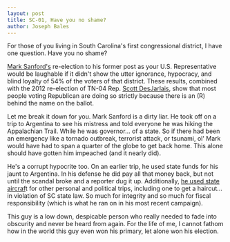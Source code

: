 ```yaml
---
layout: post
title: SC-01, Have you no shame?
author: Joseph Bales
---
```

For those of you living in South Carolina's first congressional district, I have one question. Have you no shame?

<a href="http://en.wikipedia.org/wiki/Mark_Sanford" title="A Hypocrite's" target="_blank">Mark Sanford's</a> re-election to his former post as your U.S. Representative would be laughable if it didn't show the utter ignorance, hypocracy, and blind loyalty of 54% of the voters of that district. These results, combined with the 2012 re-election of TN-04 Rep. <a href="http://en.wikipedia.org/wiki/Scott_DesJarlais" title="Liar" target="_blank">Scott DesJarlais</a>, show that most people voting Republican are doing so strictly because there is an (R) behind the name on the ballot.

Let me break it down for you. Mark Sanford is a dirty liar. He took off on a trip to Argentina to see his mistress and told everyone he was hiking the Appalachian Trail. While he was governor... of a state. So if there had been an emergency like a tornado outbreak, terrorist attack, or tsunami, ol' Mark would have had to span a quarter of the globe to get back home. This alone should have gotten him impeached (and it nearly did).

He's a corrupt hypocrite too. On an earlier trip, he used state funds for his jaunt to Argentina. In his defense he did pay all that money back, but not until the scandal broke and a reporter dug it up. Additionally, <a href="http://www.cbsnews.com/stories/2009/08/09/politics/main5228211.shtml" target="_blank">he used state aircraf</a>t for other personal and political trips, including one to get a haircut... in violation of SC state law. So much for integrity and so much for fiscal responsibility (which is what he ran on in his most recent campaign).

This guy is a low down, despicable person who really needed to fade into obscurity and never be heard from again. For the life of me, I cannot fathom how in the world this guy even won his primary, let alone won his election.
